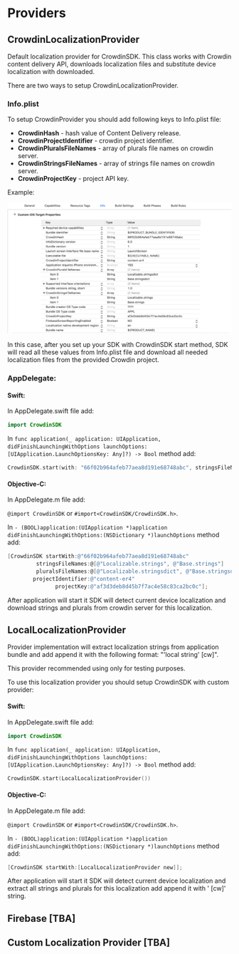 # Providers

## CrowdinLocalizationProvider

Default localization provider for CrowdinSDK. This class works with Crowdin content delivery API, downloads localization files and substitute device localization with downloaded.

There are two ways to setup CrowdinLocalizationProvider. 

### Info.plist

To setup CrowdinProvider you should add following keys to Info.plist file:

- **CrowdinHash** - hash value of Content Delivery release.
- **CrowdinProjectIdentifier** - crowdin project identifier.
- **CrowdinPluralsFileNames** - array of plurals file names on crowdin server.
- **CrowdinStringsFileNames** - array of strings file names on crowdin server.
- **CrowdinProjectKey** - project API key.

Example:

<img src='./Providers/Infoplist.png' width="600"/>

In this case, after you set up your SDK with CrowdinSDK start method, SDK will read all these values from Info.plist file and download all needed localization files from the provided Crowdin project.


### AppDelegate:

#### Swift:

In AppDelegate.swift file add:

```swift
import CrowdinSDK
```

In ```func application(_ application: UIApplication, didFinishLaunchingWithOptions launchOptions: [UIApplication.LaunchOptionsKey: Any]?) -> Bool``` method add: 

```swift
CrowdinSDK.start(with: "66f02b964afeb77aea8d191e68748abc", stringsFileNames: ["Localizable.strings", "Base.strings"], pluralsFileNames: ["Localizable.stringsdict", "Base.stringsdict"], projectIdentifier: "content-er4", projectKey: "af3d3deb8d45b7f7ac4e58c83ca2bc0c")
```

#### Objective-C:
In AppDelegate.m file add:

```@import CrowdinSDK``` or ```#import<CrowdinSDK/CrowdinSDK.h>```.


In ```- (BOOL)application:(UIApplication *)application didFinishLaunchingWithOptions:(NSDictionary *)launchOptions``` method add: 

```objective-c
[CrowdinSDK startWith:@"66f02b964afeb77aea8d191e68748abc"
         stringsFileNames:@[@"Localizable.strings", @"Base.strings"]
         pluralsFileNames:@[@"Localizable.stringsdict", @"Base.stringsdict"]
        projectIdentifier:@"content-er4"
               projectKey:@"af3d3deb8d45b7f7ac4e58c83ca2bc0c"];
```

After application will start it SDK will detect current device localization and download strings and plurals from crowdin server for this localization. 

## LocalLocalizationProvider

Provider implementation will extract localization strings from application bundle and add append it with the following format: "'local string' [cw]". 

This provider recommended using only for testing purposes. 

To use this localization provider you should setup CrowdinSDK with custom provider:

#### Swift:

In AppDelegate.swift file add:

```swift
import CrowdinSDK
```

In ```func application(_ application: UIApplication, didFinishLaunchingWithOptions launchOptions: [UIApplication.LaunchOptionsKey: Any]?) -> Bool``` method add: 

```swift
CrowdinSDK.start(LocalLocalizationProvider())
```

#### Objective-C:
In AppDelegate.m file add:

```@import CrowdinSDK``` or ```#import<CrowdinSDK/CrowdinSDK.h>```.


In ```- (BOOL)application:(UIApplication *)application didFinishLaunchingWithOptions:(NSDictionary *)launchOptions``` method add: 

```objective-c
[CrowdinSDK startWith:[LocalLocalizationProvider new]];
```

After application will start it SDK will detect current device localization and extract all strings and plurals for this localization add append it with ' [cw]' string. 

## Firebase [TBA]



## Custom Localization Provider [TBA]